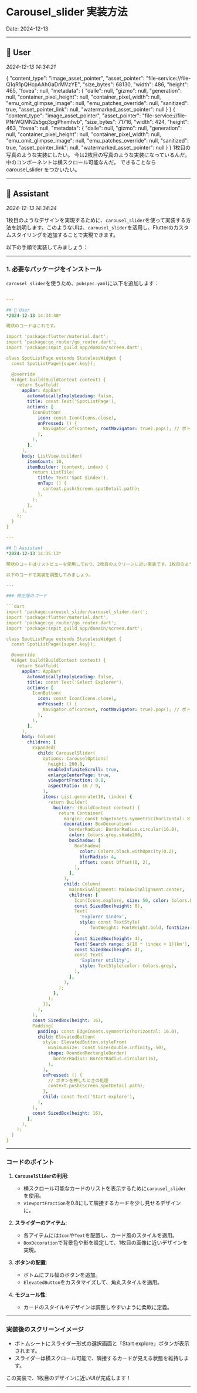 # Carousel_slider 実装方法

Date: 2024-12-13

---

## 👤 User
*2024-12-13 14:34:21*

{
  "content_type": "image_asset_pointer",
  "asset_pointer": "file-service://file-Q1qR1pQHcpAAhGaDrMVzYE",
  "size_bytes": 68130,
  "width": 486,
  "height": 465,
  "fovea": null,
  "metadata": {
    "dalle": null,
    "gizmo": null,
    "generation": null,
    "container_pixel_height": null,
    "container_pixel_width": null,
    "emu_omit_glimpse_image": null,
    "emu_patches_override": null,
    "sanitized": true,
    "asset_pointer_link": null,
    "watermarked_asset_pointer": null
  }
}
{
  "content_type": "image_asset_pointer",
  "asset_pointer": "file-service://file-PNrWQMN2s5gq3pgPhxmhvb",
  "size_bytes": 71716,
  "width": 424,
  "height": 463,
  "fovea": null,
  "metadata": {
    "dalle": null,
    "gizmo": null,
    "generation": null,
    "container_pixel_height": null,
    "container_pixel_width": null,
    "emu_omit_glimpse_image": null,
    "emu_patches_override": null,
    "sanitized": true,
    "asset_pointer_link": null,
    "watermarked_asset_pointer": null
  }
}
1枚目の写真のような実装にしたい。
今は2枚目の写真のような実装になっているんだ。
中のコンポーネントは横スクロール可能なんだ。
できることなら carousel_slider をつかいたい。

---

## 🤖 Assistant
*2024-12-13 14:34:24*

1枚目のようなデザインを実現するために、`carousel_slider`を使って実装する方法を説明します。このようなUIは、`carousel_slider`を活用し、Flutterのカスタムスタイリングを追加することで実現できます。

以下の手順で実装してみましょう：

---

### 1. 必要なパッケージをインストール
`carousel_slider`を使うため、`pubspec.yaml`に以下を追加します：

```yaml

---

## 👤 User
*2024-12-13 14:34:48*

現状のコードはこれです。

import 'package:flutter/material.dart';
import 'package:go_router/go_router.dart';
import 'package:snpit_guild_app/domain/screen.dart';

class SpotListPage extends StatelessWidget {
  const SpotListPage({super.key});

  @override
  Widget build(BuildContext context) {
    return Scaffold(
      appBar: AppBar(
        automaticallyImplyLeading: false,
        title: const Text('SpotListPage'),
        actions: [
          IconButton(
            icon: const Icon(Icons.close),
            onPressed: () {
              Navigator.of(context, rootNavigator: true).pop(); // ボトムシート全体を閉じる
            },
          ),
        ],
      ),
      body: ListView.builder(
        itemCount: 10,
        itemBuilder: (context, index) {
          return ListTile(
            title: Text('Spot $index'),
            onTap: () {
              context.push(Screen.spotDetail.path);
            },
          );
        },
      ),
    );
  }
}

---

## 🤖 Assistant
*2024-12-13 14:35:13*

現状のコードはリストビューを使用しており、2枚目のスクリーンに近い実装です。1枚目のようなデザインを作るには、`carousel_slider`を導入して横スクロール可能なスライダーを組み込みます。また、ボトムシート内で横スクロール可能なスライダーと「Start Explore」のようなボタンを追加する必要があります。

以下のコードで実装を調整してみましょう。

---

### 修正版のコード

```dart
import 'package:carousel_slider/carousel_slider.dart';
import 'package:flutter/material.dart';
import 'package:go_router/go_router.dart';
import 'package:snpit_guild_app/domain/screen.dart';

class SpotListPage extends StatelessWidget {
  const SpotListPage({super.key});

  @override
  Widget build(BuildContext context) {
    return Scaffold(
      appBar: AppBar(
        automaticallyImplyLeading: false,
        title: const Text('Select Explorer'),
        actions: [
          IconButton(
            icon: const Icon(Icons.close),
            onPressed: () {
              Navigator.of(context, rootNavigator: true).pop(); // ボトムシート全体を閉じる
            },
          ),
        ],
      ),
      body: Column(
        children: [
          Expanded(
            child: CarouselSlider(
              options: CarouselOptions(
                height: 200.0,
                enableInfiniteScroll: true,
                enlargeCenterPage: true,
                viewportFraction: 0.8,
                aspectRatio: 16 / 9,
              ),
              items: List.generate(10, (index) {
                return Builder(
                  builder: (BuildContext context) {
                    return Container(
                      margin: const EdgeInsets.symmetric(horizontal: 8.0),
                      decoration: BoxDecoration(
                        borderRadius: BorderRadius.circular(16.0),
                        color: Colors.grey.shade200,
                        boxShadow: [
                          BoxShadow(
                            color: Colors.black.withOpacity(0.2),
                            blurRadius: 4,
                            offset: const Offset(0, 2),
                          ),
                        ],
                      ),
                      child: Column(
                        mainAxisAlignment: MainAxisAlignment.center,
                        children: [
                          Icon(Icons.explore, size: 50, color: Colors.blue),
                          const SizedBox(height: 8),
                          Text(
                            'Explorer $index',
                            style: const TextStyle(
                                fontWeight: FontWeight.bold, fontSize: 16),
                          ),
                          const SizedBox(height: 4),
                          Text('Search range: ${10 * (index + 1)}km'),
                          const SizedBox(height: 4),
                          const Text(
                            'Explorer utility',
                            style: TextStyle(color: Colors.grey),
                          ),
                        ],
                      ),
                    );
                  },
                );
              }),
            ),
          ),
          const SizedBox(height: 16),
          Padding(
            padding: const EdgeInsets.symmetric(horizontal: 16.0),
            child: ElevatedButton(
              style: ElevatedButton.styleFrom(
                minimumSize: const Size(double.infinity, 50),
                shape: RoundedRectangleBorder(
                  borderRadius: BorderRadius.circular(16),
                ),
              ),
              onPressed: () {
                // ボタンを押したときの処理
                context.push(Screen.spotDetail.path);
              },
              child: const Text('Start explore'),
            ),
          ),
          const SizedBox(height: 16),
        ],
      ),
    );
  }
}
```

---

### コードのポイント

1. **`CarouselSlider`の利用**:
   - 横スクロール可能なカードのリストを表示するために`carousel_slider`を使用。
   - `viewportFraction`を0.8にして隣接するカードを少し見せるデザインに。

2. **スライダーのアイテム**:
   - 各アイテムには`Icon`や`Text`を配置し、カード風のスタイルを適用。
   - `BoxDecoration`で背景色や影を設定して、1枚目の画像に近いデザインを実現。

3. **ボタンの配置**:
   - ボトムにフル幅のボタンを追加。
   - `ElevatedButton`をカスタマイズして、角丸スタイルを適用。

4. **モジュール性**:
   - カードのスタイルやデザインは調整しやすいように柔軟に定義。

---

### 実装後のスクリーンイメージ
- ボトムシートにスライダー形式の選択画面と「Start explore」ボタンが表示されます。
- スライダーは横スクロール可能で、隣接するカードが見える状態を維持します。

この実装で、1枚目のデザインに近いUIが完成します！

---
